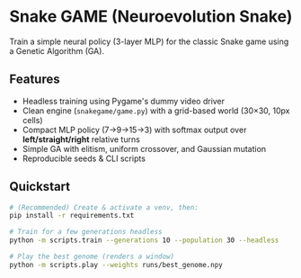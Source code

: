 # Snake GAME (Neuroevolution Snake)

Train a simple neural policy (3-layer MLP) for the classic Snake game using a Genetic Algorithm (GA).

## Features
- Headless training using Pygame's dummy video driver
- Clean engine (`snakegame/game.py`) with a grid-based world (30×30, 10px cells)
- Compact MLP policy (7→9→15→3) with softmax output over **left/straight/right** relative turns
- Simple GA with elitism, uniform crossover, and Gaussian mutation
- Reproducible seeds & CLI scripts

## Quickstart

```bash
# (Recommended) Create & activate a venv, then:
pip install -r requirements.txt

# Train for a few generations headless
python -m scripts.train --generations 10 --population 30 --headless

# Play the best genome (renders a window)
python -m scripts.play --weights runs/best_genome.npy
